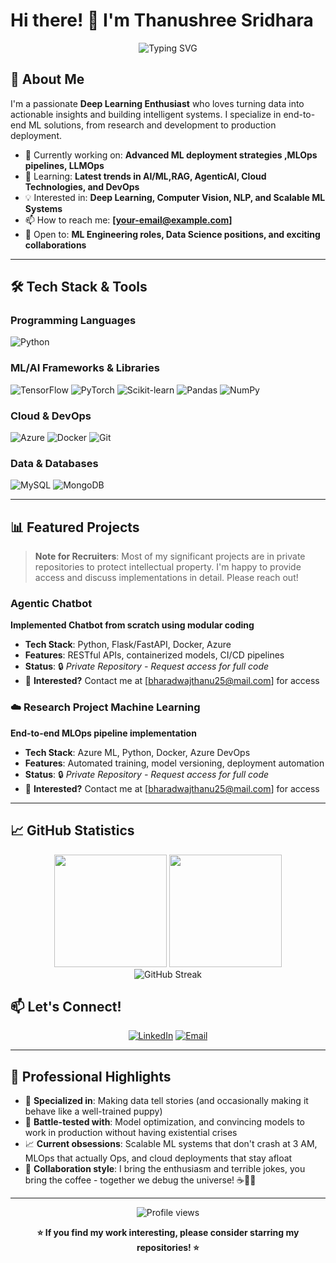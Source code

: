 # Hi there! 👋 I'm Thanushree Sridhara

<div align="center">
  <img src="https://readme-typing-svg.herokuapp.com?font=Fira+Code&size=30&duration=3000&pause=1000&color=2F81F7&center=true&vCenter=true&width=600&lines=Deep+Learning+Enthusiast;Interested+in+MLOps;Always+Learning+New+Things!" alt="Typing SVG" />
</div>

## 🚀 About Me

I'm a passionate **Deep Learning Enthusiast** who loves turning data into actionable insights and building intelligent systems. I specialize in end-to-end ML solutions, from research and development to production deployment.

- 🔭 Currently working on: **Advanced ML deployment strategies ,MLOps pipelines, LLMOps**
- 🌱 Learning: **Latest trends in AI/ML,RAG, AgenticAI, Cloud Technologies, and DevOps**
- 💡 Interested in: **Deep Learning, Computer Vision, NLP, and Scalable ML Systems**
- 📫 How to reach me: **[your-email@example.com]** 
- 💼 Open to: **ML Engineering roles, Data Science positions, and exciting collaborations**

---

## 🛠️ Tech Stack & Tools

### Programming Languages
![Python](https://img.shields.io/badge/Python-3776AB?style=for-the-badge&logo=python&logoColor=white)

### ML/AI Frameworks & Libraries
![TensorFlow](https://img.shields.io/badge/TensorFlow-FF6F00?style=for-the-badge&logo=tensorflow&logoColor=white)
![PyTorch](https://img.shields.io/badge/PyTorch-EE4C2C?style=for-the-badge&logo=pytorch&logoColor=white)
![Scikit-learn](https://img.shields.io/badge/scikit_learn-F7931E?style=for-the-badge&logo=scikit-learn&logoColor=white)
![Pandas](https://img.shields.io/badge/Pandas-150458?style=for-the-badge&logo=pandas&logoColor=white)
![NumPy](https://img.shields.io/badge/NumPy-013243?style=for-the-badge&logo=numpy&logoColor=white)

### Cloud & DevOps
![Azure](https://img.shields.io/badge/Microsoft_Azure-0089D0?style=for-the-badge&logo=microsoft-azure&logoColor=white)
![Docker](https://img.shields.io/badge/Docker-2496ED?style=for-the-badge&logo=docker&logoColor=white)
![Git](https://img.shields.io/badge/Git-F05032?style=for-the-badge&logo=git&logoColor=white)

### Data & Databases
![MySQL](https://img.shields.io/badge/MySQL-4479A1?style=for-the-badge&logo=mysql&logoColor=white)
![MongoDB](https://img.shields.io/badge/MongoDB-47A248?style=for-the-badge&logo=mongodb&logoColor=white)


---

## 📊 Featured Projects

> **Note for Recruiters**: Most of my significant projects are in private repositories to protect intellectual property. I'm happy to provide access and discuss implementations in detail. Please reach out!

### Agentic Chatbot 
**Implemented Chatbot from scratch using modular coding**
- **Tech Stack**: Python, Flask/FastAPI, Docker, Azure
- **Features**: RESTful APIs, containerized models, CI/CD pipelines
- **Status**: 🔒 *Private Repository - Request access for full code*
- 📧 **Interested?** Contact me at [bharadwajthanu25@mail.com] for access

### ☁️ Research Project Machine Learning
**End-to-end MLOps pipeline implementation**
- **Tech Stack**: Azure ML, Python, Docker, Azure DevOps
- **Features**: Automated training, model versioning, deployment automation
- **Status**: 🔒 *Private Repository - Request access for full code*
- 📧 **Interested?** Contact me at [bharadwajthanu25@mail.com] for access



---

## 📈 GitHub Statistics

<div align="center">
  <img height="180em" src="https://github-readme-stats.vercel.app/api?username=thanubharadwaj&show_icons=true&theme=tokyonight&include_all_commits=true&count_private=true"/>
  <img height="180em" src="https://github-readme-stats.vercel.app/api/top-langs/?username=thanubharadwaj&layout=compact&langs_count=7&theme=tokyonight"/>
</div>

<div align="center">
  <img src="https://github-readme-streak-stats.herokuapp.com/?user=thanubharadwaj&theme=tokyonight" alt="GitHub Streak"/>
</div>

## 📫 Let's Connect!

<div align="center">
  
[![LinkedIn](https://img.shields.io/badge/LinkedIn-0077B5?style=for-the-badge&logo=linkedin&logoColor=white)](https://www.linkedin.com/in/thanushree-sridhara/)
[![Email](https://img.shields.io/badge/Email-D14836?style=for-the-badge&logo=gmail&logoColor=white)](mailto:bharadwajthanu25@gmail.com)

</div>

---

## 💼 Professional Highlights

- 🎯 **Specialized in**: Making data tell stories (and occasionally making it behave like a well-trained puppy)
- 🔧 **Battle-tested with**: Model optimization, and convincing models to work in production without having existential crises  
- 📈 **Current obsessions**: Scalable ML systems that don't crash at 3 AM, MLOps that actually Ops, and cloud deployments that stay afloat
- 🤝 **Collaboration style**: I bring the enthusiasm and terrible jokes, you bring the coffee - together we debug the universe! ☕🐛🌌

---

<div align="center">
  <img src="https://komarev.com/ghpvc/?username=thanubharadwaj&label=Profile%20views&color=0e75b6&style=flat" alt="Profile views"/>
</div>

<div align="center">
  
**⭐ If you find my work interesting, please consider starring my repositories! ⭐**

</div>
